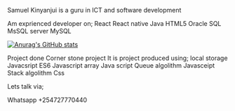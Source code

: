 Samuel Kinyanjui is a guru in ICT and software development

Am exprienced developer on;
React
React native
Java
HTML5
Oracle SQL
MsSQL server
MySQL

[![Anurag's GitHub stats](https://github-readme-stats.vercel.app/api?username=samuelkinyanjui)](https://github.com/anuraghazra/github-readme-stats)


Project done
Corner stone project
It is project produced using;
local storage
Javacsript ES6
Javascript array
Java script Queue algolithm
Javasceipt Stack algolithm
Css

Lets talk via;

Whatsapp +254727770440
